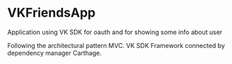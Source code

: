 # VKFriendsApp
Application using VK SDK for oauth and for showing some info about user


Following the architectural pattern MVC. VK SDK Framework connected by dependency manager Carthage.
